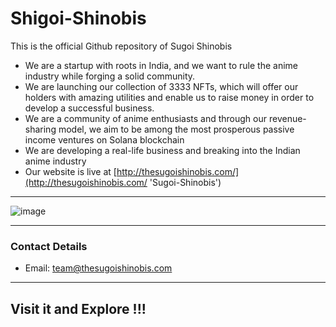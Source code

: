 # Shigoi-Shinobis

This is the official Github repository of Sugoi Shinobis

- We are a startup with roots in India, and we want to rule the anime industry while forging a solid community.
- We are launching our collection of 3333 NFTs, which will offer our holders with amazing utilities and enable us to raise money in order to develop a successful business.
- We are a community of anime enthusiasts and through our revenue-sharing model, we aim to be among the most prosperous passive income ventures on Solana blockchain
- We are developing a real-life business and breaking into the Indian anime industry
- Our website is live at [http://thesugoishinobis.com/](http://thesugoishinobis.com/ 'Sugoi-Shinobis')

---

![image](https://user-images.githubusercontent.com/67231450/210301582-eeba92e7-01ef-4802-8a78-087eb4a8fb7c.png)

---

### Contact Details
- Email: team@thesugoishinobis.com

---

## Visit it and Explore !!!
